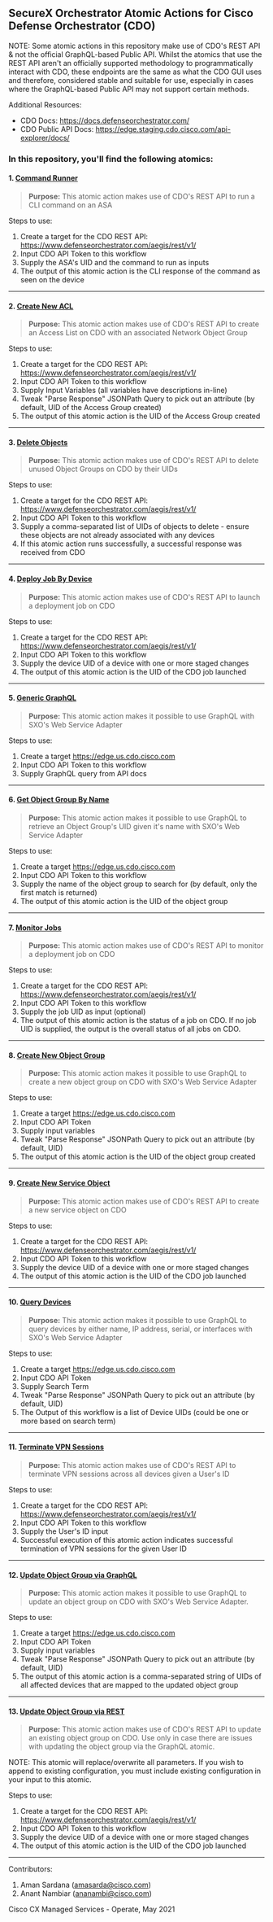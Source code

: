 ## SecureX Orchestrator Atomic Actions for Cisco Defense Orchestrator (CDO)

NOTE: Some atomic actions in this repository make use of CDO's REST API & not the official GraphQL-based Public API. Whilst the atomics that use the REST API aren't an officially supported methodology to programmatically interact with CDO, these endpoints are the same as what the CDO GUI uses and therefore, considered stable and suitable for use, especially in cases where the GraphQL-based Public API may not support certain methods.

Additional Resources: 

- CDO Docs: https://docs.defenseorchestrator.com/
- CDO Public API Docs: https://edge.staging.cdo.cisco.com/api-explorer/docs/

### In this repository, you'll find the following atomics:

#### 1. [Command Runner](/CDO-CommandRunner__definition_workflow_01OE01E2YS1GN1A87j4O3smtRPRCD89FhjK)

> **Purpose:** This atomic action makes use of CDO's REST API to run a CLI command on an ASA

Steps to use:
1. Create a target for the CDO REST API: https://www.defenseorchestrator.com/aegis/rest/v1/
2. Input CDO API Token to this workflow
3. Supply the ASA's UID and the command to run  as inputs
4. The output of this atomic action is the CLI response of the command as seen on the device

---

#### 2. [Create New ACL](/CDO-CreateNewACL__definition_workflow_01O8Z7962JCXE0QUrWy4FpOGFZquIm43kHr)

> **Purpose:** This atomic action makes use of CDO's REST API to create an Access List on CDO with an associated Network Object Group

Steps to use:
1. Create a target for the CDO REST API: https://www.defenseorchestrator.com/aegis/rest/v1/
2. Input CDO API Token to this workflow
3. Supply Input Variables (all variables have descriptions in-line)
4. Tweak "Parse Response" JSONPath Query to pick out an attribute (by default, UID of the Access Group created)
5. The output of this atomic action is the UID of the Access Group created

---

#### 3. [Delete Objects](/CDO-DeleteObjects__definition_workflow_01O42SX1E88YV3h5f4UKjH89MNIRmQBvj8t)

> **Purpose:** This atomic action makes use of CDO's REST API to delete unused Object Groups on CDO by their UIDs

Steps to use:
1. Create a target for the CDO REST API: https://www.defenseorchestrator.com/aegis/rest/v1/
2. Input CDO API Token to this workflow
3. Supply a comma-separated list of UIDs of objects to delete - ensure these objects are not already associated with any devices
4. If this atomic action runs successfully, a successful response was received from CDO

---

#### 4. [Deploy Job By Device](/CDO-DeplyJobByDevice__definition_workflow_01O42UBNKGXN31EqF51dp9qheqplTEMTdd6)

> **Purpose:** This atomic action makes use of CDO's REST API to launch a deployment job on CDO

Steps to use:
1. Create a target for the CDO REST API: https://www.defenseorchestrator.com/aegis/rest/v1/
2. Input CDO API Token to this workflow
3. Supply the device UID of a device with one or more staged changes
4. The output of this atomic action is the UID of the CDO job launched

---

#### 5. [Generic GraphQL](/CDO-GenericGraphQL__definition_workflow_01O41JK2236CY7QVz8OBWeB66FzpdgyPMt9)

> **Purpose:** This atomic action makes it possible to use GraphQL with SXO's Web Service Adapter

Steps to use:
1. Create a target https://edge.us.cdo.cisco.com
2. Input CDO API Token to this workflow
3. Supply GraphQL query from API docs

---

#### 6. [Get Object Group By Name](/CDO-GetObjectGroupByName__definition_workflow_01O6IPKZS51QX3DVF1ru9bVbQPjUrIfD3fF)

> **Purpose:** This atomic action makes it possible to use GraphQL to retrieve an Object Group's UID given it's name with SXO's Web Service Adapter

Steps to use:
1. Create a target https://edge.us.cdo.cisco.com
2. Input CDO API Token to this workflow
3. Supply the name of the object group to search for (by default, only the first match is returned)
4. The output of this atomic action is the UID of the object group

---

#### 7. [Monitor Jobs](/CDO-MonitorJobs__definition_workflow_01O5037A0BIRH6MFeU1CH8LlcbAdwYiuwzN)

> **Purpose:** This atomic action makes use of CDO's REST API to monitor a deployment job on CDO

Steps to use:
1. Create a target for the CDO REST API: https://www.defenseorchestrator.com/aegis/rest/v1/
2. Input CDO API Token to this workflow
3. Supply the job UID as input (optional)
4. The output of this atomic action is the status of a job on CDO. If no job UID is supplied, the output is the overall status of all jobs on CDO.

---

#### 8. [Create New Object Group](/CDO-NewObjectGroup__definition_workflow_01O42NVHDGV3C76X21klV5fKoOeioE4i72B)

> **Purpose:** This atomic action makes it possible to use GraphQL to create a new object group on CDO with SXO's Web Service Adapter

Steps to use:
1. Create a target https://edge.us.cdo.cisco.com
2. Input CDO API Token
3. Supply input variables
4. Tweak "Parse Response" JSONPath Query to pick out an attribute (by default, UID)
5. The output of this atomic action is the UID of the object group created

---

#### 9. [Create New Service Object](/CDO-NewServiceObject__definition_workflow_01O7PRKHLAVEG0ZlODoGdPH324Ct6GKlqoT)

> **Purpose:** This atomic action makes use of CDO's REST API to create a new service object on CDO

Steps to use:
1. Create a target for the CDO REST API: https://www.defenseorchestrator.com/aegis/rest/v1/
2. Input CDO API Token to this workflow
3. Supply the device UID of a device with one or more staged changes
4. The output of this atomic action is the UID of the CDO job launched

---

#### 10. [Query Devices](/CDO-QueryDevicesGQL__definition_workflow_01O41U1G6U6E75n0jsxhpgcYfiLsOojycJH)

> **Purpose:** This atomic action makes it possible to use GraphQL to query devices by either name, IP address, serial, or interfaces with SXO's Web Service Adapter

Steps to use:
1. Create a target https://edge.us.cdo.cisco.com
2. Input CDO API Token
3. Supply Search Term
4. Tweak "Parse Response" JSONPath Query to pick out an attribute (by default, UID)
5. The Output of this workflow is a list of Device UIDs (could be one or more based on search term)

---

#### 11. [Terminate VPN Sessions](/CDO-TerminateVPNSessions__definition_workflow_01OE527TJW9VY25isdahnMsvAjvZZrIztQF)

> **Purpose:** This atomic action makes use of CDO's REST API to terminate VPN sessions across all devices given a User's ID

Steps to use:
1. Create a target for the CDO REST API: https://www.defenseorchestrator.com/aegis/rest/v1/
2. Input CDO API Token to this workflow
3. Supply the User's ID input
4. Successful execution of this atomic action indicates successful termination of VPN sessions for the given User ID

---

#### 12. [Update Object Group via GraphQL](/CDO-UpdateObjectGroupGQL__definition_workflow_01O6I9XWV8AUZ6BN6xwoDkkq9OiZqGvApyZ)

> **Purpose:** This atomic action makes it possible to use GraphQL to update an object group on CDO with SXO's Web Service Adapter.

Steps to use:
1. Create a target https://edge.us.cdo.cisco.com
2. Input CDO API Token
3. Supply input variables
4. Tweak "Parse Response" JSONPath Query to pick out an attribute (by default, UID)
5. The output of this atomic action is a comma-separated string of UIDs of all affected devices that are mapped to the updated object group

---

#### 13. [Update Object Group via REST](/CDO-UpdateObjectGroupREST__definition_workflow_01O6IBHXS1KLH6f1QqEjInFyOYKuHbpLnRl)

> **Purpose:** This atomic action makes use of CDO's REST API to update an existing object group on CDO. Use only in case there are issues with updating the object group via the GraphQL atomic. 

NOTE: This atomic will replace/overwrite all parameters. If you wish to append to existing configuration, you must include existing configuration in your input to this atomic.

Steps to use:
1. Create a target for the CDO REST API: https://www.defenseorchestrator.com/aegis/rest/v1/
2. Input CDO API Token to this workflow
3. Supply the device UID of a device with one or more staged changes
4. The output of this atomic action is the UID of the CDO job launched

---

Contributors:

1. Aman Sardana (amasarda@cisco.com)
2. Anant Nambiar (ananambi@cisco.com)

Cisco CX Managed Services - Operate, May 2021
